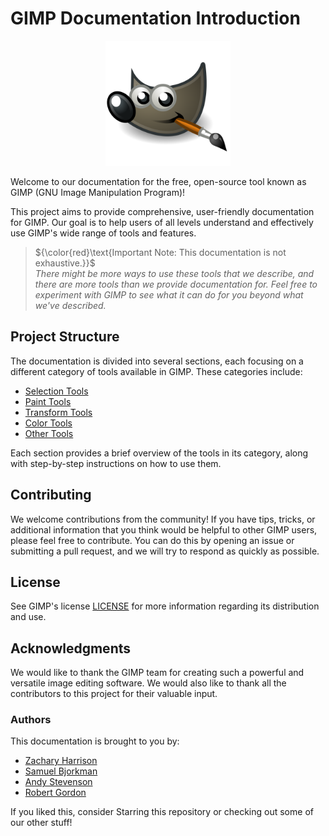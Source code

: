 # GIMP Documentation Introduction

<p align="center">
    <img src="GIMPLogo.png" width="200" height="200">
</p>

Welcome to our documentation for the free, open-source tool known as GIMP (GNU Image Manipulation Program)! 

This project aims to provide comprehensive, user-friendly documentation for GIMP. Our goal is to help users of all levels understand and effectively use GIMP's wide range of tools and features. 

> ${\color{red}\text{Important Note: This documentation is not exhaustive.}}$  
> *There might be more ways to use these tools that we describe, and there are more tools than we provide documentation for. Feel free to experiment with GIMP to see what it can do for you beyond what we've described.*


## Project Structure

The documentation is divided into several sections, each focusing on a different category of tools available in GIMP. These categories include:

- [Selection Tools](Selection%20Tools)
- [Paint Tools](Paint%20Tools)
- [Transform Tools](Transform%20Tools)
- [Color Tools](Color%20Tools)
- [Other Tools](Other)

Each section provides a brief overview of the tools in its category, along with step-by-step instructions on how to use them.

## Contributing

We welcome contributions from the community! If you have tips, tricks, or additional information that you think would be helpful to other GIMP users, please feel free to contribute. You can do this by opening an issue or submitting a pull request, and we will try to respond as quickly as possible.

## License

See GIMP's license [LICENSE](https://www.gimp.org/about/COPYING) for more information regarding its distribution and use.

## Acknowledgments

We would like to thank the GIMP team for creating such a powerful and versatile image editing software. We would also like to thank all the contributors to this project for their valuable input.

### Authors

This documentation is brought to you by:
- [Zachary Harrison](https://github.com/Zachary-Harrison)
- [Samuel Bjorkman](https://github.com/snbjorkman)
- [Andy Stevenson](https://github.com/andystevenson910)
- [Robert Gordon]()

If you liked this, consider Starring this repository or checking out some of our other stuff!
